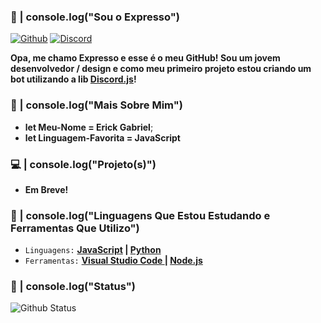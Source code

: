 ### 👋 | console.log("Sou o Expresso")
[![Github](https://img.shields.io/badge/-Github-000?style=flat&logo=Github&logoColor=white)](https://github.com/ExpressDeveloper) [![Discord](https://img.shields.io/badge/-Discord-7289da?style=flat&logo=Discord&logoColor=white)](hhttps://discord.gg/Expresso#9170)

**Opa, me chamo Expresso e esse é o meu GitHub! Sou um jovem desenvolvedor / design e como meu primeiro projeto estou criando um bot utilizando a lib [Discord.js](https://discord.js.org/)!**

### 👤 | console.log("Mais Sobre Mim")
- **let Meu-Nome = Erick Gabriel**;
- **let Linguagem-Favorita = JavaScript**

### 💻 | console.log("Projeto(s)")
- **Em Breve!**

### 🔧 | console.log("Linguagens Que Estou Estudando e Ferramentas Que Utilizo")
- `Linguagens:` **[JavaScript](https://www.javascript.com/) | [Python](https://www.python.org/)**
- `Ferramentas:` **[Visual Studio Code ](https://visualstudio.microsoft.com/pt-br/) | [Node.js](https://nodejs.org/)**

### 📃 | console.log("Status")
![Github Status](https://github-readme-stats.vercel.app/api/?username=ExpressDeveloper&show_icons=true&title_color=fff&icon_color=79ff97&text_color=9f9f9f&bg_color=151515)
<br>
